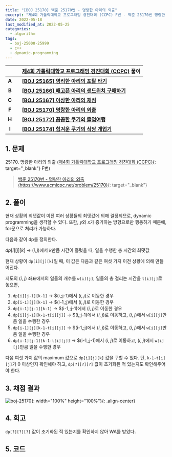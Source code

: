 ```yaml
---
title: "[BOJ 25170] 백준 25170번 - 명랑한 아리의 외출"
excerpt: "제4회 가톨릭대학교 프로그래밍 경진대회 (CCPC) F번 - 백준 25170번 명랑한 아리의 외출 풀이"
date: 2022-05-18
last_modified_at: 2022-05-25
categories:
  - algorithm
tags:
  - boj-25000-25999
  - c++
  - dynamic-programming
---
```


|||[제4회 가톨릭대학교 프로그래밍 경진대회 (CCPC)](https://burningfalls.github.io/contest/ccpc2022-baekjoon-contest/) 풀이|
|:---:|:---:|:---|
|**A**||**[[BOJ 25165] 영리한 아리의 포탈 타기](https://burningfalls.github.io/algorithm/boj-25165/)**|
|**B**||**[[BOJ 25166] 배고픈 아리의 샌드위치 구매하기](https://burningfalls.github.io/algorithm/boj-25166/)**|
|**C**||**[[BOJ 25167] 이상한 아리의 채점](https://burningfalls.github.io/algorithm/boj-25167/)**|
|**F**||**[[BOJ 25170] 명랑한 아리의 외출](https://burningfalls.github.io/algorithm/boj-25170/)**|
|**H**||**[[BOJ 25172] 꼼꼼한 쿠기의 졸업여행](https://burningfalls.github.io/algorithm/boj-25172/)**|
|**I**||**[[BOJ 25174] 힘겨운 쿠기의 식당 개업기](https://burningfalls.github.io/algorithm/boj-25174/)**|

## 1. 문제
$25170$. 명랑한 아리의 외출 ([제4회 가톨릭대학교 프로그래밍 경진대회 (CCPC)](https://burningfalls.github.io/contest/ccpc-baekjoon-contest/){: target="_blank"} F번)

> [백준 25170번 - 명랑한 아리의 외출 (https://www.acmicpc.net/problem/25170)](https://www.acmicpc.net/problem/25170){: target="_blank"}

## 2. 풀이

현재 상황의 최댓값이 이전 여러 상황들의 최댓값에 의해 결정되므로, dynamic programming을 생각할 수 있다. 또한, $y$와 $x$가 증가하는 방향으로만 행동하기 때문에, for문으로 처리가 가능하다.

다음과 같이 dp를 정의한다.

$dp[i][j][k]$ $\rightarrow$ $(i, j)$에서 $k$만큼 시간이 흘렀을 때, 일을 수행한 총 시간의 최댓값

현재 상황이 `dp[i][j][k]`일 때, 이 값은 다음과 같은 여섯 가지 이전 상황에 의해 만들어진다.

지도의 $(i,\;j)$ 좌표에서의 일들의 개수를 `w[i][j]`, 일들의 총 걸리는 시간을 `t[i][j]`로 놓으면,

1. `dp[i][j-1][k-1]` $\rightarrow$ $(i,\;j-1)에서 $(i,\;j)$로 이동한 경우
1. `dp[i-1][j][k-1]` $\rightarrow$ $(i-1,\;j)에서 $(i,\;j)$로 이동한 경우
1. `dp[i-1][j-1][k-1]` $\rightarrow$ $(i-1,\;j-1)에서 $(i,\;j)$로 이동한 경우
1. `dp[i][j-1][k-1-t[i][j]]` $\rightarrow$ $(i,\;j-1)에서 $(i,\;j)$로 이동하고, $(i,\;j)$에서 `w[i][j]`만큼 일을 수행한 경우
1. `dp[i-1][j][k-1-t[i][j]]` $\rightarrow$ $(i-1,\;j)에서 $(i,\;j)$로 이동하고, $(i,\;j)$에서 `w[i][j]`만큼 일을 수행한 경우
1. `dp[i-1][j-1][k-1-t[i][j]]` $\rightarrow$ $(i-1,\;j-1)에서 $(i,\;j)$로 이동하고, $(i,\;j)$에서 `w[i][j]`만큼 일을 수행한 경우

다음 여섯 가지 값의 maximum 값으로 `dp[i][j][k]` 값을 구할 수 있다. 단, `k-1-t[i][j]`가 $0$ 이상인지 확인해야 하고, `dp[?][?][?]` 값이 초기화된 적 있는지도 확인해주어야 한다.

## 3. 채점 결과

![boj-25170](https://user-images.githubusercontent.com/30232837/168979105-296acdec-e48a-4ab3-94aa-e03d19abcf43.png "boj-25170"){: width="100%" height="100%"}{: .align-center}

## 4. 회고

`dp[?][?][?]` 값이 초기화된 적 있는지를 확인하지 않아 WA를 받았다.

## 5. 코드

<script src="https://gist.github.com/BurningFalls/b71080ebe5efe574d4031456c27475e3.js"></script>